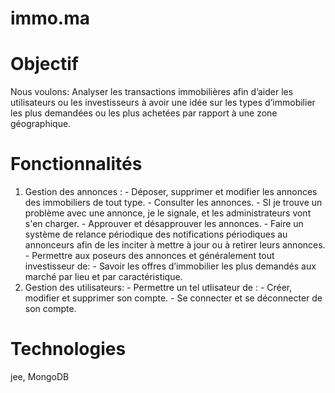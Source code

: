 # immo.ma

# Objectif 
Nous voulons:
  Analyser les transactions immobilières afin d’aider les utilisateurs ou les investisseurs à avoir une idée sur les types d’immobilier les plus demandées
   ou les plus achetées par rapport à une zone géographique.
   
 # Fonctionnalités 
  1. Gestion des annonces :
    - Déposer, supprimer et modifier les annonces des immobiliers de tout type.
    - Consulter les annonces.
    - SI je trouve un problème avec une annonce, je le signale, et les administrateurs vont s'en charger.
    - Approuver et désapprouver les annonces.
    - Faire un système de relance périodique des notifications périodiques au annonceurs afin de les inciter à mettre à jour ou à retirer leurs annonces.
    - Permettre aux poseurs des annonces et généralement tout investisseur de: 
           - Savoir les offres d’immobilier les plus demandés aux marché par lieu et par caractéristique.
 2. Gestion des utilisateurs:
           - Permettre un tel utlisateur de :
               -  Créer, modifier et supprimer son compte.
               -  Se connecter et se déconnecter de son compte.

# Technologies
  jee, MongoDB
    
